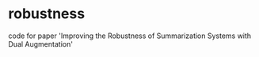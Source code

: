 # robustness
code for paper 'Improving the Robustness of Summarization Systems with Dual Augmentation'
